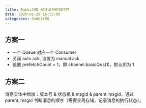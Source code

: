 ```yaml
---
title: RabbitMQ 保证消息的顺序性
date: 2020-01-28 16:55:00
categories: RabbitMQ
---
```

## 方案一
* 一个 Queue 对应一个 Consumer
* 关闭 auto ack, 设置为 manual ack
* 设置 prefetchCount = 1，即 channel.basicQos(1)，默认即为 1

## 方案二
消息实体中增加：版本号 & 状态机 & msgid & parent_msgid，通过 parent_msgid 判断消息的顺序（需要全局存储，记录消息的执行状态）。